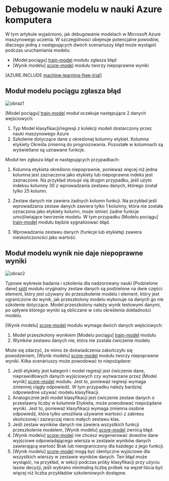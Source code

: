 <properties 
    pageTitle="Debugowanie modelu w Azure maszynowego uczenia | Microsoft Azure" 
    description="Wyjaśniono, jak sposób debugowania modelu w Azure maszynowego uczenia." 
    services="machine-learning"
    documentationCenter="" 
    authors="garyericson" 
    manager="jhubbard" 
    editor="cgronlun"/>

<tags 
    ms.service="machine-learning" 
    ms.workload="data-services" 
    ms.tgt_pltfrm="na" 
    ms.devlang="na" 
    ms.topic="article" 
    ms.date="09/09/2016" 
    ms.author="bradsev;garye" />

# <a name="debug-your-model-in-azure-machine-learning"></a>Debugowanie modelu w nauki Azure komputera

W tym artykule wyjaśniono, jak debugowanie modelach w Microsoft Azure maszynowego uczenia. W szczególności obejmuje potencjalne powodów, dlaczego jedną z następujących dwóch scenariuszy błąd może wystąpić podczas uruchamiania modelu:

* [Model pociągu] [ train-model] modułu zgłasza błąd 
* [Wynik modelu] [ score-model] modułu tworzy niepoprawne wyniki 

[AZURE.INCLUDE [machine-learning-free-trial](../../includes/machine-learning-free-trial.md)]

## <a name="train-model-module-throws-an-error"></a>Moduł modelu pociągu zgłasza błąd

![obraz1](./media/machine-learning-debug-models/train_model-1.png)

[Model pociągu] [ train-model] moduł oczekuje następujące 2 danych wejściowych:

1. Typ Model klasyfikacji/regresji z kolekcji modeli dostarczony przez nauki maszynowego Azure
2. Szkolenie dotyczące dane z określonej kolumny etykiet. Kolumna etykiety Określa zmienną do prognozowania. Pozostałe w kolumnach są wyświetlane są uznawane funkcje.

Moduł ten zgłasza błąd w następujących przypadkach:

1. Kolumna etykieta określono niepoprawnie, ponieważ więcej niż jedna kolumna jest zaznaczona jako etykiety lub niepoprawne indeks jest zaznaczone. Na przykład stosuje się drugim przypadku, jeśli użyto indeksu kolumny 30 z wprowadzania zestawu danych, którego został tylko 25 kolumn.

2. Zestaw danych nie zawiera żadnych kolumn funkcji. Na przykład jeśli wprowadzania zestaw danych zawiera tylko 1 kolumny, która nie została oznaczona jako etykiety kolumn, może istnieć żadne funkcje umożliwiające tworzenie modelu. W tym przypadku [Modelu pociągu] [ train-model] modułu będzie sygnalizować błąd.

3. Wprowadzania zestawu danych (funkcje lub etykietę) zawiera nieskończoności jako wartość.


## <a name="score-model-module-does-not-produce-correct-results"></a>Moduł modelu wynik nie daje niepoprawne wyniki

![obraz2](./media/machine-learning-debug-models/train_test-2.png)

Typowe wykresie badania i szkolenia dla nadzorowany nauki [Podzielone dane] [ split] modułu oryginalny zestaw danych są podzielone na dwie części: element, który jest używany do przeszkolenie modelu i element, który jest ograniczone do wynik, jak przeszkolony modelu wykonuje na danych go nie szkolenie dotyczące. Model przeszkolony należy wynik testowymi danymi, po upływie którego wyniki są obliczane w celu określenia dokładności modelu.

[Wynik modelu] [ score-model] modułu wymaga dwóch danych wejściowych:

1. Model przeszkolony wynikiem [Modelu pociągu] [ train-model] modułu
2. Wyników zestawu danych nie, która nie została ćwiczenie modelu

Może się zdarzyć, że mimo że doświadczenia zakończyło się powodzeniem, [Wynik modelu] [ score-model] modułu tworzy niepoprawne wyniki. Kilka scenariuszy może powodować to niepożądane:

1. Jeśli etykiety jest kategorii i model regresji jest ćwiczenie dane, nieprawidłowych danych wyjściowych czy wytwarzane przez [Model wynik] [ score-model] modułu. Jest to, ponieważ regresji wymaga zmiennej ciągły odpowiedź. W tym przypadku należy bardziej odpowiednie używać modelu klasyfikacji. 
2. Analogicznie jeśli model klasyfikacji jest ćwiczenie zestaw danych o przestawny liczby w kolumnie Etykieta, może powodować niepożądane wyniki. Jest to, ponieważ klasyfikacji wymaga zmienna osobne odpowiedź, która tylko umożliwia używanie wartości z zakresu skończonej i zazwyczaj nieco małych zestawu klas.
3. Jeśli zestaw wyników danych nie zawiera wszystkich funkcji przeszkolenie modelem, [Wynik modelu] [ score-model] zwrócą błąd.
4. [Wynik modelu] [ score-model] nie chcesz wygenerować dowolne dane wyjściowe odpowiadającego wiersza w zestawie wyników danych zawierającą wartość Brak lub nieograniczony dla każdego z jego funkcji.
5. [Wynik modelu] [ score-model] mogą być identyczne wyjściowe dla wszystkich wierszy w zestawie wyników danych. Ten błąd może wystąpić, na przykład, w sekcji podczas próby klasyfikacji przy użyciu lasów decyzji, jeśli wybrano minimalną liczbę próbek na węzeł liścia być więcej niż liczba przykładów szkoleniowych dostępne.


<!-- Module References -->
[score-model]: https://msdn.microsoft.com/library/azure/401b4f92-e724-4d5a-be81-d5b0ff9bdb33/
[split]: https://msdn.microsoft.com/library/azure/70530644-c97a-4ab6-85f7-88bf30a8be5f/
[train-model]: https://msdn.microsoft.com/library/azure/5cc7053e-aa30-450d-96c0-dae4be720977/
 
